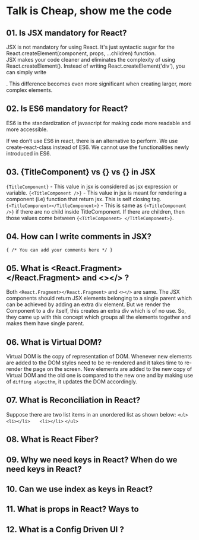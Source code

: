 # Talk is Cheap, show me the code

## 01. Is JSX mandatory for React?

JSX is not mandatory for using React. It's just syntactic sugar for the React.createElement(component, props, ...children) function.<br>JSX makes your code cleaner and eliminates the complexity of using React.createElement(). Instead of writing React.createElement('div'), you can simply write <div>. This difference becomes even more significant when creating larger, more complex elements.

## 02. Is ES6 mandatory for React?

ES6 is the standardization of javascript for making code more readable and more accessible.

If we don’t use ES6 in react, there is an alternative to perform. We use create-react-class instead of ES6. We cannot use the functionalities newly introduced in ES6.

## 03. {TitleComponent} vs {<TitleComponent/>} vs {<TitleComponent></TitleComponent>} in JSX

`{TitleComponent}` - This value in jsx is considered as jsx expression or variable.
`{<TitleComponent />}` - This value in jsx is meant for rendering a component (i.e) function that return jsx. This is self closing tag.
`{<TitleComponent></TitleComponent>}` - This is same as `{<TitleComponent />}` if there are no child inside TitleComponent. If there are children, then those values come between `{<TitleComponent> </TitleComponent>}`.

## 04. How can I write comments in JSX?

`{ /* You can add your comments here */ }`

## 05. What is <React.Fragment></React.Fragment> and <></> ?

Both `<React.Fragment></React.Fragment>` and `<></>` are same. The JSX components should return JSX elements belonging to a single parent which can be achieved by adding an extra div element. But we render the Component to a div itself, this creates an extra div which is of no use. So, they came up with this concept which groups all the elements together and makes them have single parent.

## 06. What is Virtual DOM?

Virtual DOM is the copy of representation of DOM. Whenever new elements are added to the DOM styles need to be re-rendered and it takes time to re-render the page on the screen. New elements are added to the new copy of Virtual DOM and the old one is compared to the new one and by making use of `diffing algoithm`, it updates the DOM accordingly.

## 07. What is Reconciliation in React?

Suppose there are two list items in an unordered list as shown below:
`<ul>`
`   <li></li>`
`   <li></li>`
`</ul>`

## 08. What is React Fiber?

## 09. Why we need keys in React? When do we need keys in React?

## 10. Can we use index as keys in React?

## 11. What is props in React? Ways to

## 12. What is a Config Driven UI ?
